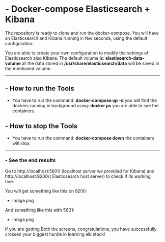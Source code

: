 # - Docker-compose Elasticsearch + Kibana
The repository is ready to clone and run the docker-compose.
You will have an Elasticsearch and Kibana running in few seconds, using the default configuration.

You are able to create your own configuration to modify the settings of Elasticsearch also Kibana.
The default volume is: **elastisearch-data-volume** all the data stored in **/usr/share/elasticsearch/data** will be saved in the mentioned volume.

---
## - How to run the Tools
- You have to run the command: **docker-compose up -d** you will find the dockers running in background using: **docker ps** you are able to see the containers.

## - How to stop the Tools 
- You have to run the command: **docker-compose down** the containers will stop.

---
### - See the end results
Go to http://localhost:5601/ (localhost server we provided for Kibana) and http://localhost:9200/( Elasticsearch host server) to check if its working fine.

You will get something like this on 9200:
- image.png

And something like this with 5601:
- image.png

If you are getting Both the screens, congratulations, you have successfully crossed your biggest hurdle in learning elk stack!
